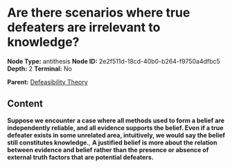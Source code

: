 # Are there scenarios where true defeaters are irrelevant to knowledge?

**Node Type:** antithesis
**Node ID:** 2e2f511d-18cd-40b0-b264-f9750a4dfbc5
**Depth:** 2
**Terminal:** No

**Parent:** [Defeasibility Theory](defeasibility-theory.md)

## Content

**Suppose we encounter a case where all methods used to form a belief are independently reliable, and all evidence supports the belief. Even if a true defeater exists in some unrelated area, intuitively, we would say the belief still constitutes knowledge.**, **A justified belief is more about the relation between evidence and belief rather than the presence or absence of external truth factors that are potential defeaters.**
